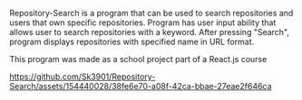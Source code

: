 Repository-Search is a program that can be used to search repositories and users that own specific repositories. Program has user input ability that allows user to search repositories with a keyword. After pressing "Search", program displays repositories with specified name in URL format.

This program was made as a school project part of a React.js course



https://github.com/Sk3901/Repository-Search/assets/154440028/38fe6e70-a08f-42ca-bbae-27eae2f646ca

